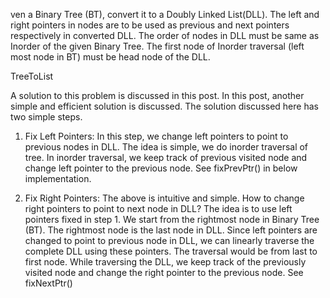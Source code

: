 ven a Binary Tree (BT), convert it to a Doubly Linked List(DLL). The left and right pointers in nodes are to be used as previous and next pointers respectively in converted DLL. The order of nodes in DLL must be same as Inorder of the given Binary Tree. The first node of Inorder traversal (left most node in BT) must be head node of the DLL.

TreeToList

A solution to this problem is discussed in this post.
In this post, another simple and efficient solution is discussed. The solution discussed here has two simple steps.

1) Fix Left Pointers: In this step, we change left pointers to point to previous nodes in DLL. The idea is simple, we do inorder traversal of tree. In inorder traversal, we keep track of previous visited node and change left pointer to the previous node. See fixPrevPtr() in below implementation.

2) Fix Right Pointers: The above is intuitive and simple. How to change right pointers to point to next node in DLL? The idea is to use left pointers fixed in step 1. We start from the rightmost node in Binary Tree (BT). The rightmost node is the last node in DLL. Since left pointers are changed to point to previous node in DLL, we can linearly traverse the complete DLL using these pointers. The traversal would be from last to first node. While traversing the DLL, we keep track of the previously visited node and change the right pointer to the previous node. See fixNextPtr()
